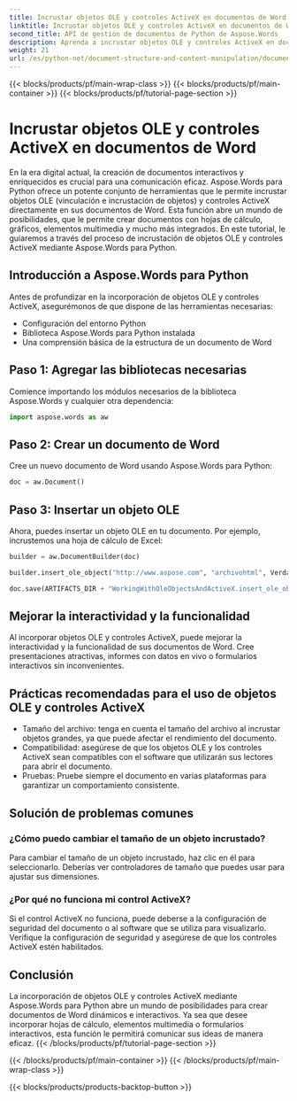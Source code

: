 ```yaml
---
title: Incrustar objetos OLE y controles ActiveX en documentos de Word
linktitle: Incrustar objetos OLE y controles ActiveX en documentos de Word
second_title: API de gestión de documentos de Python de Aspose.Words
description: Aprenda a incrustar objetos OLE y controles ActiveX en documentos de Word con Aspose.Words para Python. Cree documentos interactivos y dinámicos sin problemas.
weight: 21
url: /es/python-net/document-structure-and-content-manipulation/document-ole-objects-active-x/
---
```


{{< blocks/products/pf/main-wrap-class >}}
{{< blocks/products/pf/main-container >}}
{{< blocks/products/pf/tutorial-page-section >}}

# Incrustar objetos OLE y controles ActiveX en documentos de Word


En la era digital actual, la creación de documentos interactivos y enriquecidos es crucial para una comunicación eficaz. Aspose.Words para Python ofrece un potente conjunto de herramientas que le permite incrustar objetos OLE (vinculación e incrustación de objetos) y controles ActiveX directamente en sus documentos de Word. Esta función abre un mundo de posibilidades, que le permite crear documentos con hojas de cálculo, gráficos, elementos multimedia y mucho más integrados. En este tutorial, le guiaremos a través del proceso de incrustación de objetos OLE y controles ActiveX mediante Aspose.Words para Python.


## Introducción a Aspose.Words para Python

Antes de profundizar en la incorporación de objetos OLE y controles ActiveX, asegurémonos de que dispone de las herramientas necesarias:

- Configuración del entorno Python
- Biblioteca Aspose.Words para Python instalada
- Una comprensión básica de la estructura de un documento de Word

## Paso 1: Agregar las bibliotecas necesarias

Comience importando los módulos necesarios de la biblioteca Aspose.Words y cualquier otra dependencia:

```python
import aspose.words as aw
```

## Paso 2: Crear un documento de Word

Cree un nuevo documento de Word usando Aspose.Words para Python:

```python
doc = aw.Document()
```

## Paso 3: Insertar un objeto OLE

Ahora, puedes insertar un objeto OLE en tu documento. Por ejemplo, incrustemos una hoja de cálculo de Excel:

```python
builder = aw.DocumentBuilder(doc)

builder.insert_ole_object("http://www.aspose.com", "archivohtml", Verdadero, Verdadero, Ninguno)

doc.save(ARTIFACTS_DIR + "WorkingWithOleObjectsAndActiveX.insert_ole_object.docx")
```

## Mejorar la interactividad y la funcionalidad

Al incorporar objetos OLE y controles ActiveX, puede mejorar la interactividad y la funcionalidad de sus documentos de Word. Cree presentaciones atractivas, informes con datos en vivo o formularios interactivos sin inconvenientes.

## Prácticas recomendadas para el uso de objetos OLE y controles ActiveX

- Tamaño del archivo: tenga en cuenta el tamaño del archivo al incrustar objetos grandes, ya que puede afectar el rendimiento del documento.
- Compatibilidad: asegúrese de que los objetos OLE y los controles ActiveX sean compatibles con el software que utilizarán sus lectores para abrir el documento.
- Pruebas: Pruebe siempre el documento en varias plataformas para garantizar un comportamiento consistente.

## Solución de problemas comunes

### ¿Cómo puedo cambiar el tamaño de un objeto incrustado?

Para cambiar el tamaño de un objeto incrustado, haz clic en él para seleccionarlo. Deberías ver controladores de tamaño que puedes usar para ajustar sus dimensiones.

### ¿Por qué no funciona mi control ActiveX?

Si el control ActiveX no funciona, puede deberse a la configuración de seguridad del documento o al software que se utiliza para visualizarlo. Verifique la configuración de seguridad y asegúrese de que los controles ActiveX estén habilitados.

## Conclusión

La incorporación de objetos OLE y controles ActiveX mediante Aspose.Words para Python abre un mundo de posibilidades para crear documentos de Word dinámicos e interactivos. Ya sea que desee incorporar hojas de cálculo, elementos multimedia o formularios interactivos, esta función le permitirá comunicar sus ideas de manera eficaz.
{{< /blocks/products/pf/tutorial-page-section >}}

{{< /blocks/products/pf/main-container >}}
{{< /blocks/products/pf/main-wrap-class >}}

{{< blocks/products/products-backtop-button >}}
